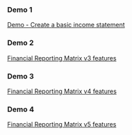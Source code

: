 ### Demo 1
[Demo - Create a basic income statement](https://www.youtube.com/watch?v=O0ibpu_np80)  

### Demo 2
[Financial Reporting Matrix v3 features](https://www.youtube.com/watch?v=jHt3l1K6At8)

### Demo 3  
[Financial Reporting Matrix v4 features](https://www.youtube.com/watch?v=lfX0O1jMOMo)  

### Demo 4  
[Financial Reporting Matrix v5 features](https://www.youtube.com/watch?v=L-3vDo8Dj2k)